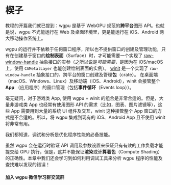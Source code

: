 # 楔子

教程的开篇我们就已提到：wgpu 是基于 WebGPU 规范的**跨平台**图形 API。也就是说，wgpu 不光能运行在 Web 及桌面环境里，更是能运行在 iOS、Android 两大移动操作系统上。

wgpu 的运行并不依赖于任何窗口程序，所以也不提供窗口的创建及管理功能，只有在创建基于窗口的**绘制表面**（Surface）时，才可能需要一个实现了 [raw-window-handle](https://github.com/rust-windowing/raw-window-handle) 抽象接口的实参（之所以说是*可能需要*，是因为在 iOS/macOS 上，使用 `CAMetalLayer` 也能创建绘制表面的实例）。
[winit](https://github.com/rust-windowing/winit) 是一个实现了 `raw-window-handle` 抽象接口的、跨平台的窗口创建及管理**包**（crate）。
在桌面端（macOS、Windows、Linux）及移动端（iOS、Android），winit 会接管整个 **App** （应用程序）的窗口管理（包括**事件循环**（Events loop））。

毫无疑问，对于游戏类 App, 使用 wgpu + winit 的组合是非常合适的。但是，大量非游戏类 App 也经常有使用图形 API 的需求（比如，图表、图片滤镜等），这些 App 需要用到大量的系统 UI 组件及交互，winit 这种接管整个 App 窗口的方式是不合适的。所以，将 wgpu 集成到现有的 iOS、Android App 且不使用 winit 将非常有用。

我们都知道，调试和分析是优化程序性能的必备技能。

虽然 wgpu 会在运行时验证 API 调用及参数设置来保证只有有效的工作负载才能提交给 GPU 执行，但是，这并不能保证**渲染**或**计算着色**（Compute Shading）的正确性。本章中我们还会学习到如何利用调试工具来分析 wgpu 程序的性能及查找难以发现的错误！

#### 加入 wgpu 微信学习群交流群

<JoinWeiChatGroup />

